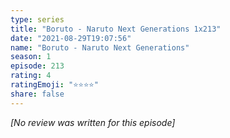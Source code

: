```yaml
---
type: series
title: "Boruto - Naruto Next Generations 1x213"
date: "2021-08-29T19:07:56"
name: "Boruto - Naruto Next Generations"
season: 1
episode: 213
rating: 4
ratingEmoji: "⭐️⭐️⭐️⭐️"
share: false
---
```


_[No review was written for this episode]_
